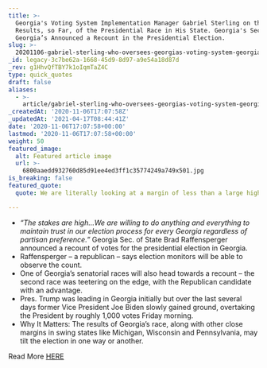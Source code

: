 ```yaml
---
title: >-
  Georgia's Voting System Implementation Manager Gabriel Sterling on the
  Results, so Far, of the Presidential Race in His State. Georgia's Sec of State
  Georgia’s Announced a Recount in the Presidential Election.
slug: >-
  20201106-gabriel-sterling-who-oversees-georgias-voting-system-georgias-sec-of-state-georgias-announced-a-recount-in-the-presidential-election
_id: legacy-3c7be62a-1668-45d9-8d97-a9e54a18d87d
_rev: g1HhvQfTBY7k1oIqmTaZ4C
type: quick_quotes
draft: false
aliases:
  - >-
    article/gabriel-sterling-who-oversees-georgias-voting-system-georgias-sec-of-state-georgias-announced-a-recount-in-the-presidential-election/
_createdAt: '2020-11-06T17:07:58Z'
_updatedAt: '2021-04-17T08:44:41Z'
date: '2020-11-06T17:07:58+00:00'
lastmod: '2020-11-06T17:07:58+00:00'
weight: 50
featured_image:
  alt: Featured article image
  url: >-
    6800aaedd932760d85d91ee4ed3ff1c35774249a749x501.jpg
is_breaking: false
featured_quote:
  quote: We are literally looking at a margin of less than a large high school.

---
```

* _“The stakes are high…We are willing to do anything and everything to maintain trust in our election process for every Georgia regardless of partisan preference.”_ Georgia Sec. of State Brad Raffensperger announced a recount of votes for the presidential election in Georgia.
* Raffensperger – a republican – says election monitors will be able to observe the count.
* One of Georgia’s senatorial races will also head towards a recount – the second race was teetering on the edge, with the Republican candidate with an advantage.
* Pres. Trump was leading in Georgia initially but over the last several days former Vice President Joe Biden slowly gained ground, overtaking the President by roughly 1,000 votes Friday morning.
* Why It Matters: The results of Georgia’s race, along with other close margins in swing states like Michigan, Wisconsin and Pennsylvania, may tilt the election in one way or another.

Read More [HERE](https://www.usatoday.com/story/news/politics/elections/2020/11/06/georgia-recount-happen-since-biden-trump-so-close-official/6187372002/)